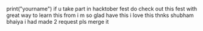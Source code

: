 print("yourname")
if u take part in hacktober fest do check out this fest with great way to learn this from i m so glad have this
i love this thnks shubham bhaiya i had made 2 request pls merge it 
